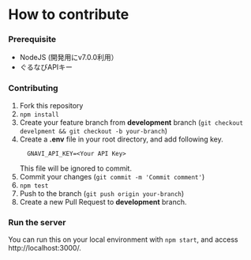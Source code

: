 # How to contribute

### Prerequisite
- NodeJS (開発用にv7.0.0利用）
- ぐるなびAPIキー

### Contributing

1. Fork this repository
2. ``npm install``
3. Create your feature branch from **development** branch (``git checkout develpment && git checkout -b your-branch``)
4. Create a **.env** file in your root directory, and add following key.
   ```
     GNAVI_API_KEY=<Your API Key>
   ```
   This file will be ignored to commit.
5. Commit your changes (``git commit -m 'Commit comment'``)
6. ``npm test``
7. Push to the branch (``git push origin your-branch``)
8. Create a new Pull Request to **development** branch.

### Run the server
You can run this on your local environment with ``npm start``, and access http://localhost:3000/.

